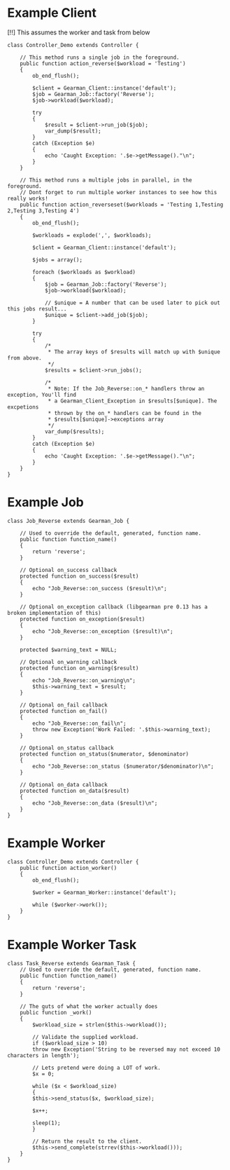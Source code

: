 # Example Client

[!!] This assumes the worker and task from below

	class Controller_Demo extends Controller {

		// This method runs a single job in the foreground.
		public function action_reverse($workload = 'Testing')
		{
			ob_end_flush();

			$client = Gearman_Client::instance('default');
			$job = Gearman_Job::factory('Reverse');
			$job->workload($workload);

			try
			{
				$result = $client->run_job($job);
				var_dump($result);
			}
			catch (Exception $e)
			{
				echo 'Caught Exception: '.$e->getMessage()."\n";
			}
		}

		// This method runs a multiple jobs in parallel, in the foreground.
		// Dont forget to run multiple worker instances to see how this really works!
		public function action_reverseset($workloads = 'Testing 1,Testing 2,Testing 3,Testing 4')
		{
			ob_end_flush();

			$workloads = explode(',', $workloads);

			$client = Gearman_Client::instance('default');

			$jobs = array();

			foreach ($workloads as $workload)
			{
				$job = Gearman_Job::factory('Reverse');
				$job->workload($workload);

				// $unique = A number that can be used later to pick out this jobs result...
				$unique = $client->add_job($job);
			}

			try
			{
				/*
				 * The array keys of $results will match up with $unique from above.
				 */
				$results = $client->run_jobs();

				/*
				 * Note: If the Job_Reverse::on_* handlers throw an exception, You'll find
				 * a Gearman_Client_Exception in $results[$unique]. The excpetions
				 * thrown by the on_* handlers can be found in the
				 * $results[$unique]->exceptions array
				 */
				var_dump($results);
			}
			catch (Exception $e)
			{
				echo 'Caught Exception: '.$e->getMessage()."\n";
			}
		}
	}

# Example Job

	class Job_Reverse extends Gearman_Job {

		// Used to override the default, generated, function name.
		public function function_name()
		{
			return 'reverse';
		}

		// Optional on_success callback
		protected function on_success($result)
		{
			echo "Job_Reverse::on_success ($result)\n";
		}

		// Optional on_exception callback (libgearman pre 0.13 has a broken implementation of this)
		protected function on_exception($result)
		{
			echo "Job_Reverse::on_exception ($result)\n";
		}

		protected $warning_text = NULL;

		// Optional on_warning callback
		protected function on_warning($result)
		{
			echo "Job_Reverse::on_warning\n";
			$this->warning_text = $result;
		}

		// Optional on_fail callback
		protected function on_fail()
		{
			echo "Job_Reverse::on_fail\n";
			throw new Exception('Work Failed: '.$this->warning_text);
		}

		// Optional on_status callback
		protected function on_status($numerator, $denominator)
		{
			echo "Job_Reverse::on_status ($numerator/$denominator)\n";
		}

		// Optional on_data callback
		protected function on_data($result)
		{
			echo "Job_Reverse::on_data ($result)\n";
		}
	}

# Example Worker

	class Controller_Demo extends Controller {
		public function action_worker()
		{
			ob_end_flush();

			$worker = Gearman_Worker::instance('default');

			while ($worker->work());
		}
	}

# Example Worker Task

	class Task_Reverse extends Gearman_Task {
		// Used to override the default, generated, function name.
		public function function_name()
		{
			return 'reverse';
		}

		// The guts of what the worker actually does
		public function _work()
		{
			$workload_size = strlen($this->workload());

			// Validate the supplied workload.
			if ($workload_size > 10)
			throw new Exception('String to be reversed may not exceed 10 characters in length');

			// Lets pretend were doing a LOT of work.
			$x = 0;

			while ($x < $workload_size)
			{
			$this->send_status($x, $workload_size);

			$x++;

			sleep(1);
			}

			// Return the result to the client.
			$this->send_complete(strrev($this->workload()));
		}
	}

